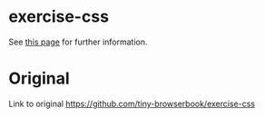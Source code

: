 # exercise-css

See [this page](https://browserbook.shift-js.info/chapters/parsing-html) for further information.

# Original

Link to original <https://github.com/tiny-browserbook/exercise-css>
